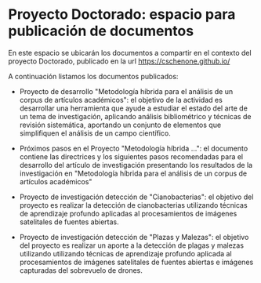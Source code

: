 # Proyecto Doctorado: espacio para publicación de documentos

En este espacio se ubicarán los documentos a compartir en el contexto del proyecto Doctorado, publicado en la url https://cschenone.github.io/

A continuación listamos los documentos publicados:

* Proyecto de desarrollo "Metodología híbrida para el análisis de un corpus de artículos académicos": el objetivo de la actividad es desarrollar una herramienta que ayude a estudiar el estado del arte de un tema de investigación, aplicando análisis bibliométrico y técnicas de revisión sistemática, aportando un conjunto de elementos que simplifiquen el análisis de un campo científico. 

* Próximos pasos en el Proyecto "Metodología híbrida ...": el documento contiene las directrices y los siguientes pasos recomendadas para el desarrollo del artículo de investigación presentando los resultados de la investigación en "Metodología híbrida para el análisis de un corpus de artículos académicos" 

* Proyecto de investigación detección de "Cianobacterias": el objetivo del proyecto es realizar la detección de cianobacterias utilizando técnicas de aprendizaje profundo aplicadas al procesamientos de imágenes satelitales de fuentes abiertas. 

* Proyecto de investigación detección de "Plazas y Malezas":  el objetivo del proyecto es realizar un aporte a la detección de plagas y malezas utilizando utilizando técnicas de aprendizaje profundo aplicada al procesamientos de imágenes satelitales de fuentes abiertas e imágenes capturadas del sobrevuelo de drones.

